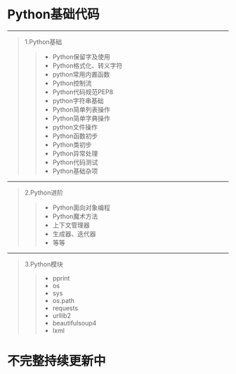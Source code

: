 # Python基础代码
***
> 1.Python基础
>> * Python保留字及使用
>> * Python格式化、转义字符
>> * python常用内置函数
>> * Python控制流
>> * Python代码规范PEP8
>> * python字符串基础
>> * Python简单列表操作
>> * Python简单字典操作
>> * python文件操作
>> * Python函数初步
>> * Python类初步
>> * Python异常处理
>> * Python代码测试  
>> * Python基础杂项

----
> 2.Python进阶
>> * Python面向对象编程
>> * Python魔术方法
>> * 上下文管理器
>> * 生成器、迭代器
>> * 等等

---
> 3.Python模块
>> * pprint
>> * os
>> * sys
>> * os.path
>> * requests
>> * urllib2
>> * beautifulsoup4
>> * lxml

# 不完整持续更新中